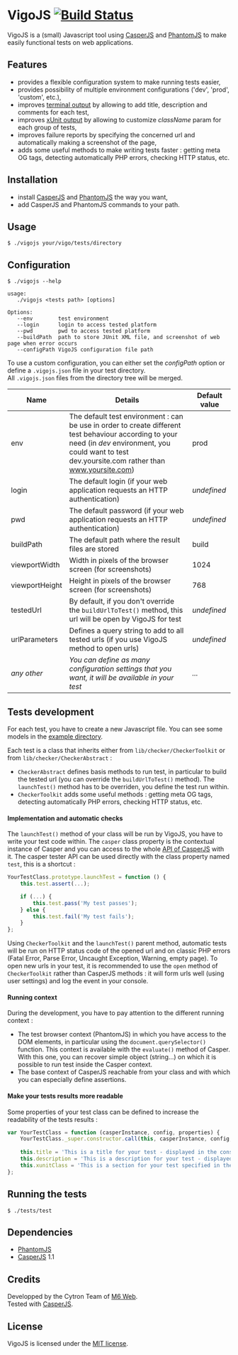 # VigoJS [![Build Status](https://secure.travis-ci.org/M6Web/VigoJS.png)](http://travis-ci.org/M6Web/VigoJS)

VigoJS is a (small) Javascript tool using [CasperJS](http://casperjs.org/) and [PhantomJS](http://phantomjs.org/) to make easily functional tests on web applications.

## Features

* provides a flexible configuration system to make running tests easier,
* provides possibility of multiple environment configurations ('dev', 'prod', 'custom', etc.),
* improves [terminal output](http://img560.imageshack.us/img560/57/alpo.png) by allowing to add title, description and comments for each test,
* improves [xUnit output](http://img687.imageshack.us/img687/653/4jm.png) by allowing to customize *className* param for each group of tests,
* improves failure reports by specifying the concerned url and automatically making a screenshot of the page,
* adds some useful methods to make writing tests faster : getting meta OG tags, detecting automatically PHP errors, checking HTTP status, etc.

## Installation

* install [CasperJS](http://casperjs.org/) and [PhantomJS](http://phantomjs.org/) the way you want,
* add CasperJS and PhantomJS commands to your path.

## Usage

```shell
$ ./vigojs your/vigo/tests/directory
```

## Configuration

```shell
$ ./vigojs --help

usage:
   ./vigojs <tests path> [options]

Options:
   --env        test environment
   --login      login to access tested platform
   --pwd        pwd to access tested platform
   --buildPath  path to store JUnit XML file, and screenshot of web page when error occurs
   --configPath VigoJS configuration file path
```

To use a custom configuration, you can either set the *configPath* option or define a `.vigojs.json` file in your test directory.  
All `.vigojs.json` files from the directory tree will be merged.

Name | Details | Default value
--- | --- | ---
env | The default test environment : can be use in order to create different test behaviour according to your need (in *dev* environment, you could want to test dev.yoursite.com rather than www.yoursite.com) | prod
login | The default login (if your web application requests an HTTP authentication) | *undefined*
pwd | The default password (if your web application requests an HTTP authentication) | *undefined*
buildPath | The default path where the result files are stored | build
viewportWidth | Width in pixels of the browser screen (for screenshots) | 1024
viewportHeight | Height in pixels of the browser screen (for screenshots) | 768
testedUrl | By default, if you don't override the `buildUrlToTest()` method, this url will be open by VigoJS for test | *undefined*
urlParameters | Defines a query string to add to all tested urls (if you use VigoJS method to open urls) | *undefined*
*any other* | *You can define as many configuration settings that you want, it will be available in your test* | *...*

## Tests development

For each test, you have to create a new Javascript file. You can see some models in the [example directory](example).

Each test is a class that inherits either from `lib/checker/CheckerToolkit` or from `lib/checker/CheckerAbstract` :
* `CheckerAbstract` defines basis methods to run test, in particular to build the tested url (you can override the `buildUrlToTest()` method). The `launchTest()` method has to be overriden, you define the test run within.
* `CheckerToolkit` adds some useful methods : getting meta OG tags, detecting automatically PHP errors, checking HTTP status, etc.

#### Implementation and automatic checks

The `launchTest()` method of your class will be run by VigoJS, you have to write your test code within. The `casper` class property is the contextual instance of Casper and you can access to the whole [API of CasperJS](http://casperjs.org/api.html#intro) with it. The casper tester API can be used directly with the class property named `test`, this is a shortcut :

```javascript
YourTestClass.prototype.launchTest = function () {
    this.test.assert(...);

    if (...) {
        this.test.pass('My test passes');
    } else {
        this.test.fail('My test fails');
    }
};
```

Using `CheckerToolkit` and the `launchTest()` parent method, automatic tests will be run on HTTP status code of the opened url and on classic PHP errors (Fatal Error, Parse Error, Uncaught Exception, Warning, empty page). To open new urls in your test, it is recommended to use the `open` method of `CheckerToolkit` rather than CasperJS methods : it will form urls well (using user settings) and log the event in your console.

#### Running context

During the development, you have to pay attention to the different running context :

* The test browser context (PhantomJS) in which you have access to the DOM elements, in particular using the `document.querySelector()` function. This context is available with the `evaluate()` method of Casper. With this one, you can recover simple object (string...) on which it is possible to run test inside the Casper context.
* The base context of CasperJS reachable from your class and with which you can especially define assertions.

#### Make your tests results more readable

Some properties of your test class can be defined to increase the readability of the tests results :

```javascript
var YourTestClass = function (casperInstance, config, properties) {
    YourTestClass._super.constructor.call(this, casperInstance, config, properties);
    
    this.title = 'This is a title for your test - displayed in the console';
    this.description = 'This is a description for your test - displayed in the console';
    this.xunitClass = 'This is a section for your test specified in the xUnit output';
};
```

## Running the tests

```shell
$ ./tests/test
```

## Dependencies

* [PhantomJS](http://github.com/ariya/phantomjs/wiki "PhantomJS Documentation")
* [CasperJS](http://docs.casperjs.org/en/latest/index.html "CasperJS Documentation") 1.1

## Credits

Developped by the Cytron Team of [M6 Web](http://tech.m6web.fr/).  
Tested with [CasperJS](http://casperjs.org).

## License

VigoJS is licensed under the [MIT license](LICENSE).
